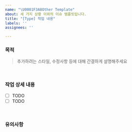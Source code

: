 ```yaml
---
name: "\U0001F3A8Other Template"
about: 세 가지 상황 이외의 이슈 템플릿입니다.
title: "[Type] 작업 내용"
labels: ''
assignees: ''

---
```


### 목적
> 추가하려는 스타일, 수정사항 등에 대해 간결하게 설명해주세요

<br />

### 작업 상세 내용
- [ ] TODO
- [ ] TODO

<br />

### 유의사항

<br />
